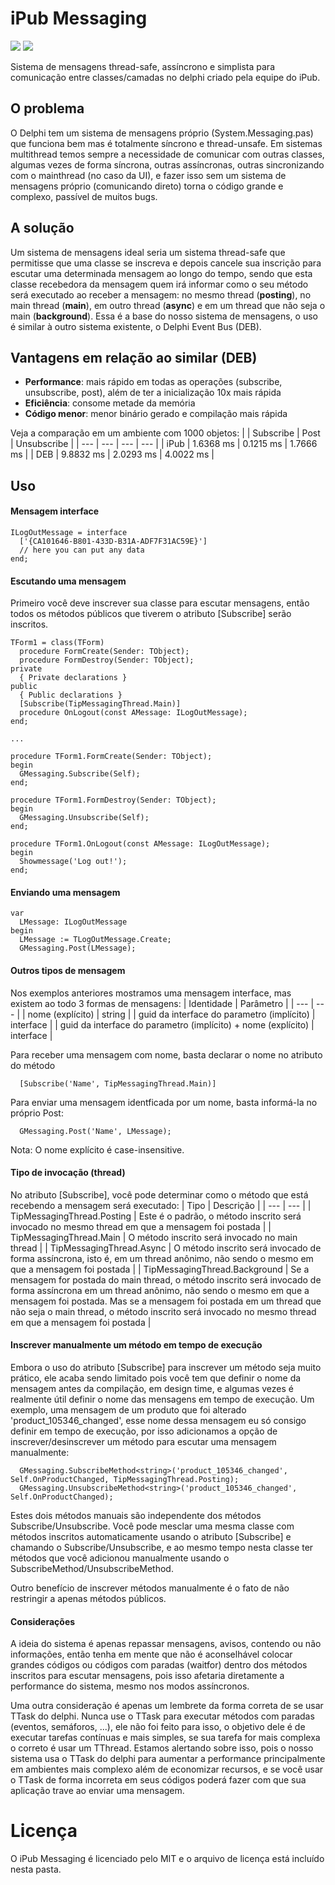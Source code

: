 # iPub Messaging
<a href="https://www.embarcadero.com/products/delphi" title=""><img src="https://img.shields.io/static/v1?label=Delphi%20Supported%20Versions&message=XE7%2B&color=blueviolet&style=for-the-badge"></a> <a href="http://docwiki.embarcadero.com/PlatformStatus/en/Main_Page" title=""><img src="https://img.shields.io/static/v1?label=Supported%20platforms&message=Full%20Cross-Platform&color=blue&style=for-the-badge"></a>

Sistema de mensagens thread-safe, assíncrono e simplista para comunicação entre classes/camadas no delphi criado pela equipe do iPub.

## O problema
  O Delphi tem um sistema de mensagens próprio (System.Messaging.pas) que funciona bem mas é totalmente síncrono e thread-unsafe. Em sistemas multithread temos sempre a necessidade de comunicar com outras classes, algumas vezes de forma síncrona, outras assíncronas, outras sincronizando com o mainthread (no caso da UI), e fazer isso sem um sistema de mensagens próprio (comunicando direto) torna o código grande e complexo, passível de muitos bugs.

## A solução
  Um sistema de mensagens ideal seria um sistema thread-safe que permitisse que uma classe se inscreva e depois cancele sua inscrição para escutar uma determinada mensagem ao longo do tempo, sendo que esta classe recebedora da mensagem quem irá informar como o seu método será executado ao receber a mensagem: no mesmo thread (**posting**), no main thread (**main**), em outro thread (**async**) e em um thread que não seja o main (**background**). Essa é a base do nosso sistema de mensagens, o uso é similar à outro sistema existente, o Delphi Event Bus (DEB).

## Vantagens em relação ao similar (DEB)
 - **Performance**: mais rápido em todas as operações (subscribe, unsubscribe, post), além de ter a inicialização 10x mais rápida
 - **Eficiência**: consome metade da memória
 - **Código menor**: menor binário gerado e compilação mais rápida
 
 Veja a comparação em um ambiente com 1000 objetos:
|  | Subscribe | Post | Unsubscribe |
| --- | --- | --- | --- |
| iPub | 1.6368 ms | 0.1215 ms | 1.7666 ms |
| DEB | 9.8832 ms | 2.0293 ms | 4.0022 ms |

## Uso
  #### Mensagem interface
  
  ```delphi
  ILogOutMessage = interface
    ['{CA101646-B801-433D-B31A-ADF7F31AC59E}']
    // here you can put any data
  end;
  ```
    
  #### Escutando uma mensagem
  Primeiro você deve inscrever sua classe para escutar mensagens, então todos os métodos públicos que tiverem o atributo [Subscribe] serão inscritos.
  ```delphi
  TForm1 = class(TForm)
    procedure FormCreate(Sender: TObject);
    procedure FormDestroy(Sender: TObject);
  private
    { Private declarations }
  public
    { Public declarations }
    [Subscribe(TipMessagingThread.Main)]
    procedure OnLogout(const AMessage: ILogOutMessage);
  end;
  
  ...
  
  procedure TForm1.FormCreate(Sender: TObject);
  begin
    GMessaging.Subscribe(Self);
  end;

  procedure TForm1.FormDestroy(Sender: TObject);
  begin
    GMessaging.Unsubscribe(Self);
  end;

  procedure TForm1.OnLogout(const AMessage: ILogOutMessage);
  begin
    Showmessage('Log out!');
  end;
  ```
  
  #### Enviando uma mensagem
  ```delphi  
  var
    LMessage: ILogOutMessage
  begin
    LMessage := TLogOutMessage.Create;
    GMessaging.Post(LMessage);
  ```
  
  #### Outros tipos de mensagem
  Nos exemplos anteriores mostramos uma mensagem interface, mas existem ao todo 3 formas de mensagens: 
  | Identidade | Parâmetro |
  | --- | --- |
  | nome (explícito) | string |
  | guid da interface do parametro (implícito) | interface |
  | guid da interface do parametro (implícito) + nome (explícito) | interface |

  Para receber uma mensagem com nome, basta declarar o nome no atributo do método
  ```delphi  
    [Subscribe('Name', TipMessagingThread.Main)]
  ```
  Para enviar uma mensagem identficada por um nome, basta informá-la no próprio Post:
  ```delphi  
    GMessaging.Post('Name', LMessage);
  ```
  Nota: O nome explícito é case-insensitive.

  #### Tipo de invocação (thread)
  No atributo [Subscribe], você pode determinar como o método que está recebendo a mensagem será executado:
  | Tipo | Descrição |
  | --- | --- |
  | TipMessagingThread.Posting | Este é o padrão, o método inscrito será invocado no mesmo thread em que a mensagem foi postada |
  | TipMessagingThread.Main | O método inscrito será invocado no main thread |
  | TipMessagingThread.Async | O método inscrito será invocado de forma assíncrona, isto é, em um thread anônimo, não sendo o mesmo em que a mensagem foi postada |
  | TipMessagingThread.Background | Se a mensagem for postada do main thread, o método inscrito será invocado de forma assíncrona em um thread anônimo, não sendo o mesmo em que a mensagem foi postada. Mas se a mensagem foi postada em um thread que não seja o main thread, o método inscrito será invocado no mesmo thread em que a mensagem foi postada |

  #### Inscrever manualmente um método em tempo de execução
  Embora o uso do atributo [Subscribe] para inscrever um método seja muito prático, ele acaba sendo limitado pois você tem que definir o nome da mensagem antes da compilação, em design time, e algumas vezes é realmente útil definir o nome das mensagens em tempo de execução. Um exemplo, uma mensagem de um produto que foi alterado 'product_105346_changed', esse nome dessa mensagem eu só consigo definir em tempo de execução, por isso adicionamos a opção de inscrever/desinscrever um método para escutar uma mensagem manualmente:
  ```delphi
    GMessaging.SubscribeMethod<string>('product_105346_changed', Self.OnProductChanged, TipMessagingThread.Posting);
    GMessaging.UnsubscribeMethod<string>('product_105346_changed', Self.OnProductChanged);
  ```
  Estes dois métodos manuais são independente dos métodos Subscribe/Unsubscribe. Você pode mesclar uma mesma classe com métodos inscritos automaticamente usando o atributo [Subscribe] e chamando o Subscribe/Unsubscribe, e ao mesmo tempo nesta classe ter métodos que você adicionou manualmente usando o SubscribeMethod/UnsubscribeMethod.  

  Outro benefício de inscrever métodos manualmente é o fato de não restringir a apenas métodos públicos.

  #### Considerações
  A ideia do sistema é apenas repassar mensagens, avisos, contendo ou não informações, então tenha em mente que não é aconselhável colocar grandes códigos ou códigos com paradas (waitfor) dentro dos métodos inscritos para escutar mensagens, pois isso afetaria diretamente a performance do sistema, mesmo nos modos assíncronos.

  Uma outra consideração é apenas um lembrete da forma correta de se usar TTask do delphi. Nunca use o TTask para executar métodos com paradas (eventos, semáforos, ...), ele não foi feito para isso, o objetivo dele é de executar tarefas contínuas e mais simples, se sua tarefa for mais complexa o correto é usar um TThread. Estamos alertando sobre isso, pois o nosso sistema usa o TTask do delphi para aumentar a performance principalmente em ambientes mais complexo além de economizar recursos, e se você usar o TTask de forma incorreta em seus códigos poderá fazer com que sua aplicação trave ao enviar uma mensagem.

# Licença
O iPub Messaging é licenciado pelo MIT e o arquivo de licença está incluído nesta pasta.